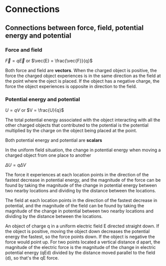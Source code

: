 # Connections

## Connections between force, field, potential energy and potential

### Force and field

$\vec{F} = q\vec{E}$ or $\vec{E} = \frac{\vec{F}}{q}$

Both force and field are **vectors**. When the charged object is positive, the force the charged object experiences is in the same direction as the field at the point where the oject is placed. If the object has a negative charge, the force the object experiences is opposite in direction to the field.

### Potential energy and potential

$U = qV$ or $V = \frac{U}{q}$

The total potential energy associated with the object interacting with all the other charged objects that contributed to the potential is the potential multiplied by the charge on the object being placed at the point.

Both potential energy and potential are **scalars**

In the uniform field situation, the change in potential energy when moving a charged object from one place to another

$\Delta{U} = q\Delta{V}$

The force it experiences at each location points in the direction of the fastest decrease in potential energy, and the magnitude of the force can be found by taking the magnitude of the change in potential energy between two nearby locations and dividing by the distance between the locations.

The field at each location points in the direction of the fastest decrease in potential, and the magnitude of the field can be found by taking the magnitude of the change in potential between two nearby locations and dividing by the distance between the locations.

An object of charge q in a uniform electric field E directed straight down. If the object is positive, moving the object down decreases the potential energy the fastest, so the force points down. If the object is negative the force would point up. For two points located a vertical distance d apart, the magnitude of the electric force is the magnitude of the change in electric potential energy (qEd) divided by the distance moved parallel to the field (d), so that's the qE force.

